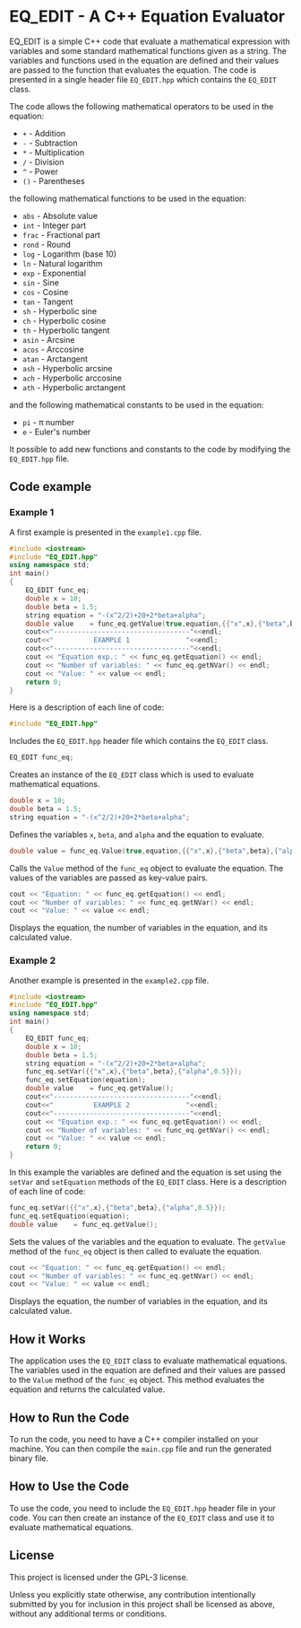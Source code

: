 # EQ_EDIT - A C++ Equation Evaluator

EQ_EDIT is a simple C++ code that evaluate a mathematical expression with variables and some standard mathematical functions given as a string. The variables and functions used in the equation are defined and their values are passed to the function that evaluates the equation. The code is presented in a single header file `EQ_EDIT.hpp` which contains the `EQ_EDIT` class.

The code allows the following mathematical operators to be used in the equation:
- `+` - Addition
- `-` - Subtraction
- `*` - Multiplication
- `/` - Division
- `^` - Power
- `()` - Parentheses

the following mathematical functions to be used in the equation:
- `abs` - Absolute value
- `int` - Integer part
- `frac` - Fractional part
- `rond` - Round
- `log` - Logarithm (base 10)
- `ln` - Natural logarithm
- `exp` - Exponential
- `sin` - Sine
- `cos` - Cosine
- `tan` - Tangent
- `sh` - Hyperbolic sine
- `ch` - Hyperbolic cosine
- `th` - Hyperbolic tangent
- `asin` - Arcsine
- `acos` - Arccosine
- `atan` - Arctangent
- `ash` - Hyperbolic arcsine
- `ach` - Hyperbolic arccosine
- `ath` - Hyperbolic arctangent

and the following mathematical constants to be used in the equation:
- `pi` - &pi; number
- `e` - Euler's number

It possible to add new functions and constants to the code by modifying the `EQ_EDIT.hpp` file.

## Code example
### Example 1
A first example is presented in the `example1.cpp` file. 
```cpp
#include <iostream>
#include "EQ_EDIT.hpp"
using namespace std;
int main()
{
    EQ_EDIT func_eq;
    double x = 10;
    double beta = 1.5;
    string equation = "-(x^2/2)+20+2*beta+alpha";
    double value    = func_eq.getValue(true,equation,{{"x",x},{"beta",beta},{"alpha",0.5}});
    cout<<"----------------------------------"<<endl;
    cout<<"          EXAMPLE 1              "<<endl;
    cout<<"----------------------------------"<<endl;
    cout << "Equation exp.: " << func_eq.getEquation() << endl;
    cout << "Number of variables: " << func_eq.getNVar() << endl;
    cout << "Value: " << value << endl;
    return 0;
}
```

Here is a description of each line of code:
```cpp
#include "EQ_EDIT.hpp"
```
Includes the `EQ_EDIT.hpp` header file which contains the `EQ_EDIT` class.

```cpp
EQ_EDIT func_eq;
```
Creates an instance of the `EQ_EDIT` class which is used to evaluate mathematical equations.

```cpp
double x = 10;
double beta = 1.5;
string equation = "-(x^2/2)+20+2*beta+alpha";
```
Defines the variables `x`, `beta`, and `alpha` and the equation to evaluate.

```cpp
double value = func_eq.Value(true,equation,{{"x",x},{"beta",beta},{"alpha",0.5}});
```
Calls the `Value` method of the `func_eq` object to evaluate the equation. The values of the variables are passed as key-value pairs.

```cpp
cout << "Equation: " << func_eq.getEquation() << endl;
cout << "Number of variables: " << func_eq.getNVar() << endl;
cout << "Value: " << value << endl;
```
Displays the equation, the number of variables in the equation, and its calculated value.

### Example 2
Another example is presented in the `example2.cpp` file. 
```cpp
#include <iostream>
#include "EQ_EDIT.hpp"
using namespace std;
int main()
{
    EQ_EDIT func_eq;
    double x = 10;
    double beta = 1.5;
    string equation = "-(x^2/2)+20+2*beta+alpha";
    func_eq.setVar({{"x",x},{"beta",beta},{"alpha",0.5}});
    func_eq.setEquation(equation);
    double value    = func_eq.getValue();
    cout<<"----------------------------------"<<endl;
    cout<<"          EXAMPLE 2              "<<endl;
    cout<<"----------------------------------"<<endl;
    cout << "Equation exp.: " << func_eq.getEquation() << endl;
    cout << "Number of variables: " << func_eq.getNVar() << endl;
    cout << "Value: " << value << endl;
    return 0;
}
```
In this example the variables are defined and the equation is set using the `setVar` and `setEquation` methods of the `EQ_EDIT` class. Here is a description of each line of code:

```cpp
func_eq.setVar({{"x",x},{"beta",beta},{"alpha",0.5}});
func_eq.setEquation(equation);
double value    = func_eq.getValue();
```
Sets the values of the variables and the equation to evaluate. The `getValue` method of the `func_eq` object is then called to evaluate the equation.

```cpp
cout << "Equation: " << func_eq.getEquation() << endl;
cout << "Number of variables: " << func_eq.getNVar() << endl;
cout << "Value: " << value << endl;
```
Displays the equation, the number of variables in the equation, and its calculated value.

## How it Works

The application uses the `EQ_EDIT` class to evaluate mathematical equations. The variables used in the equation are defined and their values are passed to the `Value` method of the `func_eq` object. This method evaluates the equation and returns the calculated value.

## How to Run the Code

To run the code, you need to have a C++ compiler installed on your machine. You can then compile the `main.cpp` file and run the generated binary file.

## How to Use the Code

To use the code, you need to include the `EQ_EDIT.hpp` header file in your code. You can then create an instance of the `EQ_EDIT` class and use it to evaluate mathematical equations.

## License

This project is licensed under the GPL-3 license.

Unless you explicitly state otherwise, any contribution intentionally submitted by you for inclusion in this project shall be licensed as above, without any additional terms or conditions.